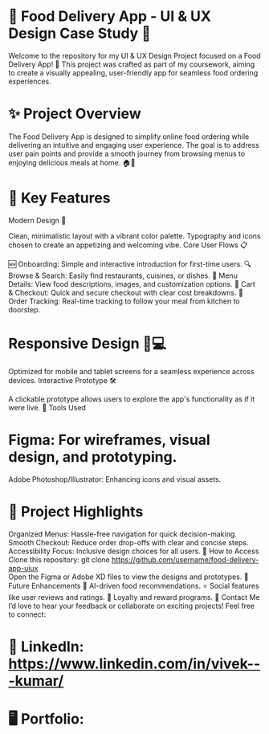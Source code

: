 # 🍔 Food Delivery App - UI & UX Design Case Study 📱
Welcome to the repository for my UI & UX Design Project focused on a Food Delivery App! 🚀 This project was crafted as part of my coursework, aiming to create a visually appealing, user-friendly app for seamless food ordering experiences.

# ✨ Project Overview
The Food Delivery App is designed to simplify online food ordering while delivering an intuitive and engaging user experience. The goal is to address user pain points and provide a smooth journey from browsing menus to enjoying delicious meals at home. 🏠🍕

# 🌟 Key Features
Modern Design 🎨

Clean, minimalistic layout with a vibrant color palette.
Typography and icons chosen to create an appetizing and welcoming vibe.
Core User Flows 📋

🆕 Onboarding: Simple and interactive introduction for first-time users.
🔍 Browse & Search: Easily find restaurants, cuisines, or dishes.
🍱 Menu Details: View food descriptions, images, and customization options.
🛒 Cart & Checkout: Quick and secure checkout with clear cost breakdowns.
🚚 Order Tracking: Real-time tracking to follow your meal from kitchen to doorstep.
# Responsive Design 📱💻

Optimized for mobile and tablet screens for a seamless experience across devices.
Interactive Prototype 🛠️

A clickable prototype allows users to explore the app's functionality as if it were live.
🎯 Tools Used
# Figma: For wireframes, visual design, and prototyping.
Adobe Photoshop/Illustrator: Enhancing icons and visual assets.
# 🚀 Project Highlights
Organized Menus: Hassle-free navigation for quick decision-making.
Smooth Checkout: Reduce order drop-offs with clear and concise steps.
Accessibility Focus: Inclusive design choices for all users.
📂 How to Access
Clone this repository:
git clone https://github.com/username/food-delivery-app-uiux  
Open the Figma or Adobe XD files to view the designs and prototypes.
🌱 Future Enhancements
🤖 AI-driven food recommendations.
⭐ Social features like user reviews and ratings.
🎁 Loyalty and reward programs.
💌 Contact Me
I’d love to hear your feedback or collaborate on exciting projects! Feel free to connect:

# 🔗 LinkedIn: https://www.linkedin.com/in/vivek---kumar/
# 🖥️ Portfolio:
